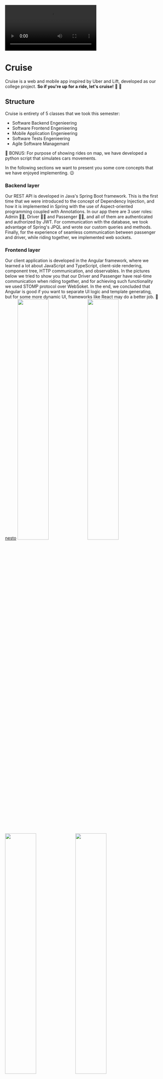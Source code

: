 <video src="https://github.com/tamarailic/cruise/blob/main/docs/assets/images/cruise-video.mp4" controls="controls" style="max-width: 730px;">
</video>

# Cruise

Cruise is a web and mobile app inspired by Uber and Lift, developed as our college project. **So if you're up for a ride, let's cruise!** 🚗 💨

## Structure

Cruise is entirety of 5 classes that we took this semester:

- Software Backend Engenieering
- Software Frontend Engenieering
- Mobile Application Engenieering
- Software Tests Engenieering
- Agile Software Managemant

🎁 BONUS: For purpose of showing rides on map, we have developed a python script that simulates cars movements.

In the following sections we want to present you some core concepts that we have enjoyed  implementing. 😉 

### Backend layer

Our REST API is developed in Java's Spring Boot framework. This is the first time that we were introduced to the concept of Dependency Injection, and how it is implemented in Spring with the use of Aspect-oriented programming coupled with Annotations. In our app there are 3 user roles: Admin 👨‍💼, Driver 👮‍♂️ and Passenger 🙋‍♀️, and all of them are authenticated and authorized by JWT. For communication with the database, we took advantage of Spring's JPQL and wrote our custom queries and methods. Finally, for the experience of seamless communication between passenger and driver, while riding together, we implemented web sockets.

### Frontend layer

Our client application is developed in the Angular framework, where we learned a lot about JavaScript and TypeScript, client-side rendering, component tree, HTTP communication, and observables. In the pictures below we tried to show you that our Driver and Passenger have real-time communication when riding together, and for achieving such functionality we used STOMP protocol over WebSoket. In the end, we concluded that Angular is good if you want to separate UI logic and template generating, but for some more dynamic UI, frameworks like React may do a better job. 🤔 
[nesto](https://github.com/tamarailic/cruise/blob/main/docs/assets/images/img1.PNG)
<img src="https://github.com/tamarailic/cruise/blob/main/docs/assets/images/img1.PNG" width="45%"></img> <img src="https://github.com/tamarailic/cruise/blob/main/docs/assets/images/img3.PNG" width="45%"></img> <img src="https://github.com/tamarailic/cruise/blob/main/docs/assets/images/img4.PNG" width="45%"></img> <img src="https://github.com/tamarailic/cruise/blob/main/docs/assets/images/img5.PNG" width="45%"></img> <img src="https://github.com/tamarailic/cruise/blob/main/docs/assets/images/img6.PNG" width="45%"></img> <img src="https://github.com/tamarailic/cruise/blob/main/docs/assets/images/img7.PNG" width="45%"></img><img src="https://github.com/tamarailic/cruise/blob/main/docs/assets/images/img8.PNG" width="45%"></img> <img src="https://github.com/tamarailic/cruise/blob/main/docs/assets/images/img9.PNG" width="45%"></img>

### Mobile App

Our mobile application is developed as an Android native app 📱 and published to Google Play Store, so if you want [check it out](https://play.google.com/store/apps/details?id=com.cruisemobile.cruise). The main concept that we got to experience in practise is how Android Activity and Fragment Lifecycles ♻️ work and what kind of job is suited for each one of them. Also, we implemented chat communication where users receive and send messages in real-time, by making use of basic Java WebSockets and their sessions.

<img src="https://github.com/tamarailic/cruise/blob/main/docs/assets/images/Screenshot_20230203_002950.png" width="18%"></img> <img src="https://github.com/tamarailic/cruise/blob/main/docs/assets/images/Screenshot_20230203_003040.png" width="18%"></img> <img src="https://github.com/tamarailic/cruise/blob/main/docs/assets/images/Screenshot_20230203_004159.png" width="18%"></img> <img src="https://github.com/tamarailic/cruise/blob/main/docs/assets/images/Screenshot_20230203_003957.png" width="18%"></img><img src="https://github.com/tamarailic/cruise/blob/main/docs/assets/images/Screenshot_20230203_003907.png" width="18%"></img> <img src="https://github.com/tamarailic/cruise/blob/main/docs/assets/images/Screenshot_20230203_003939.png" width="18%"></img> <img src="https://github.com/tamarailic/cruise/blob/main/docs/assets/images/Screenshot_20230203_004019.png" width="18%"></img><img src="https://github.com/tamarailic/cruise/blob/main/docs/assets/images/Screenshot_20230203_004034.png" width="18%"></img> <img src="https://github.com/tamarailic/cruise/blob/main/docs/assets/images/Screenshot_20230203_004053.png" width="18%"></img> <img src="https://github.com/tamarailic/cruise/blob/main/docs/assets/images/Screenshot_20230203_004336.png" width="18%"></img>

### Testing

We wanted to ensure that our core functionality works properly, so we provided unit(JUnit 5), integration (JUnit 5, Jasmin🌸 and Karma), and end-to-end (Selenium) tests. We started by testing our Spring Boot repositories then proceeded to mock and stub for our service unit tests and concluded with an integrated mvc test of our controllers. Testing angular components with Jasmin was peace of cake 🧁 and for more production-like circumstances we tested passenger ride requests and different ride states with end-to-end tests.

### Scrum

The whole process of our app development was tracked on the project management tool ClickUp 👆. Each week we had a meeting for sprint planning with our "Scrum master" where we agreed on goals for the next sprint. Each sprint was evaluated by definition of done and internally reviewed and retrospected by our development team.
 #

